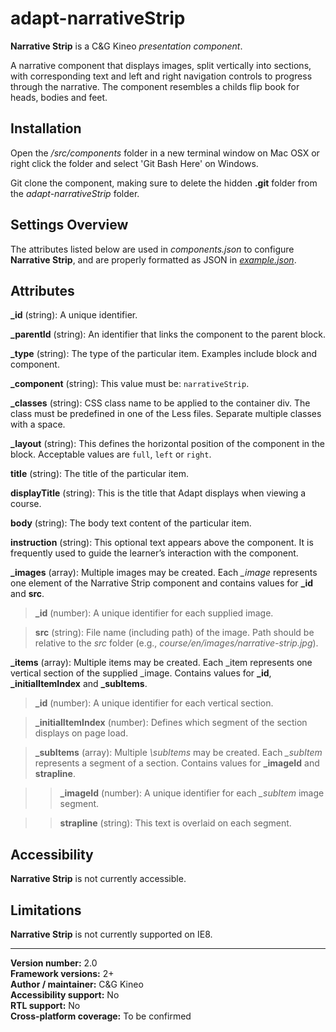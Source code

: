 # adapt-narrativeStrip

**Narrative Strip** is a C&G Kineo *presentation component*.

A narrative component that displays images, split vertically into sections, with corresponding text and left and right navigation controls to progress through the narrative. The component resembles a childs flip book for heads, bodies and feet.

## Installation

Open the */src/components* folder in a new terminal window on Mac OSX or right click the folder and select 'Git Bash Here' on Windows.

Git clone the component, making sure to delete the hidden **.git** folder from the *adapt-narrativeStrip* folder.

## Settings Overview

The attributes listed below are used in *components.json* to configure **Narrative Strip**, and are properly formatted as JSON in [*example.json*](https://github.com/cgkineo/adapt-narrativeStrip/blob/master/example.json).

## Attributes

**\_id** (string): A unique identifier.

**\_parentId** (string): An identifier that links the component to the parent block.

**\_type** (string): The type of the particular item. Examples include block and component.	

**\_component** (string): This value must be: `narrativeStrip`.

**\_classes** (string): CSS class name to be applied to the container div. The class must be predefined in one of the Less files. Separate multiple classes with a space.

**\_layout** (string): This defines the horizontal position of the component in the block. Acceptable values are `full`, `left` or `right`.

**title** (string): The title of the particular item.	

**displayTitle** (string): This is the title that Adapt displays when viewing a course.	

**body** (string): The body text content of the particular item.	

**instruction** (string): This optional text appears above the component. It is frequently used to
guide the learner’s interaction with the component.

**\_images** (array): Multiple images may be created. Each *\_image* represents one element of the Narrative Strip component and contains values for **\_id** and **src**.

>**\_id** (number): A unique identifier for each supplied image.

>**src** (string): File name (including path) of the image. Path should be relative to the *src* folder (e.g., *course/en/images/narrative-strip.jpg*).

**\_items** (array): Multiple items may be created. Each \_item represents one vertical section of the supplied \_image. Contains values for **\_id**, **\_initialItemIndex** and **\_subItems**.

>**\_id** (number): A unique identifier for each vertical section.

>**\_initialItemIndex** (number): Defines which segment of the section displays on page load.

>**\_subItems** (array): Multiple *\subItems* may be created. Each *\_subItem* represents a segment of a section. Contains values for **\_imageId** and **strapline**.

>>**\_imageId** (number): A unique identifier for each *\_subItem* image segment.

>>**strapline** (string): This text is overlaid on each segment.

## Accessibility

**Narrative Strip** is not currently accessible.

## Limitations

**Narrative Strip** is not currently supported on IE8.

----------------------------
**Version number:**  2.0  
**Framework versions:** 2+  
**Author / maintainer:** C&G Kineo  
**Accessibility support:** No  
**RTL support:** No  
**Cross-platform coverage:** To be confirmed  
